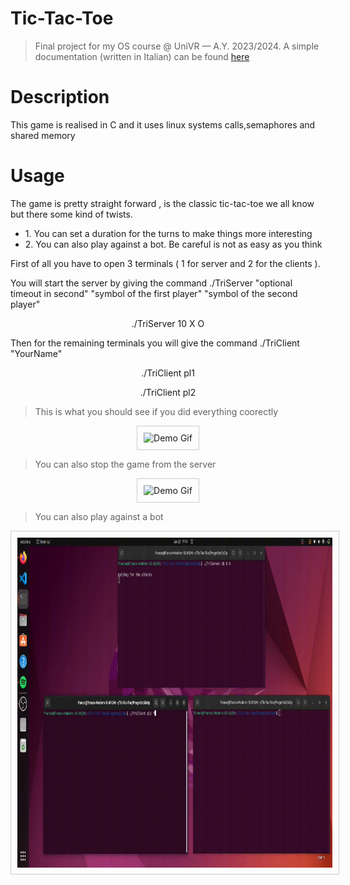 # Tic-Tac-Toe

<blockquote>
  <p>Final project for my OS course @ UniVR — A.Y. 2023/2024. A simple documentation (written in Italian) can be found 
  <a href="https://github.com/nonAndre/Tic-Tac-Toe/blob/main/Relazione.pdf">here</a>
  </p>
</blockquote>
<h1>Description</h1>

<p>This game is realised in C and it uses linux systems calls,semaphores and shared memory</p>
<p></p>

<h1>Usage</h1>
<p>The game is pretty straight forward , is the classic tic-tac-toe we all know but there some kind of twists.
  <ul>
  <li>1. You can set a duration for the turns to make things more interesting </li>
    
  <li>2. You can also play against a bot. Be careful is not as easy as you think</li>
</ul>
</p>
<p>
  First of all you have to open 3 terminals ( 1 for server and 2 for the clients ).
  <p>You will start the server by giving the command ./TriServer "optional timeout in second" "symbol of the first player" "symbol of the second player"</p>

  <p align="center">./TriServer 10 X O</p>

  <p>Then for the remaining terminals you will give the command ./TriClient "YourName"</p>

   <p align="center">./TriClient pl1</p>

   <p align="center">./TriClient pl2</p>
</p>

<blockquote>
  <p>This is what you should see if you did everything coorectly 
  </p>
</blockquote>

<div align="center">
<img src="https://github.com/nonAndre/Tic-Tac-Toe/blob/main/videos/normalGame.gif" alt="Demo Gif" width="928" height="528" style="border: 1px solid #ccc; padding: 10px;">
</div>

<blockquote>You can also stop the game from the server</blockquote>

<div align="center">
<img src="https://github.com/nonAndre/Tic-Tac-Toe/blob/main/videos/gameEnding.gif" alt="Demo Gif" width="928" height="528" style="border: 1px solid #ccc; padding: 10px;">
</div>

<blockquote>You can also play against a bot</blockquote>

<div align="center">
<img src="https://github.com/nonAndre/Tic-Tac-Toe/blob/main/videos/autoPlay.gif" alt="Demo Gif" width="928" height="528" style="border: 1px solid #ccc; padding: 10px;">
</div>
